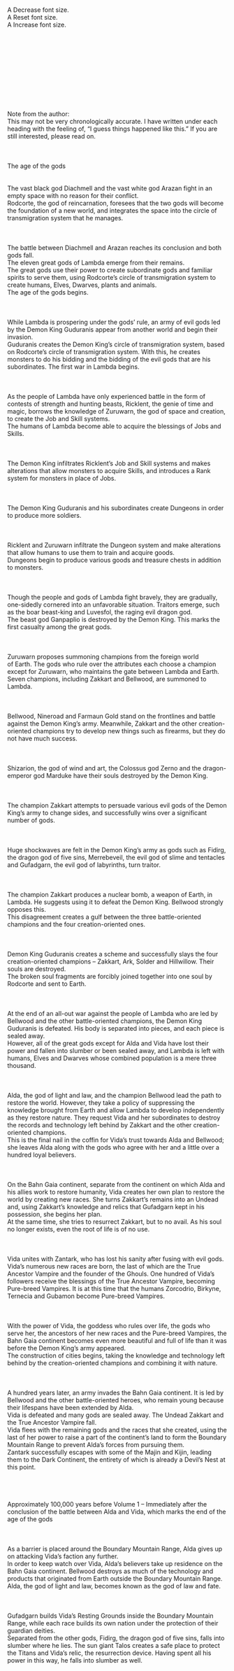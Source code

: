 <br/>
<br/>
<br/>
<br/>
<br/>
<br/>
<br/>
A Decrease font size.<br/>
A Reset font size.<br/>
A Increase font size.<br/>
<br/>
<br/>
<br/>
<br/>
<br/>
<br/>
<br/>
<br/>
<br/>
<br/>
<br/>
Note from the author:<br/>
This may not be very chronologically accurate. I have written under each heading with the feeling of, “I guess things happened like this.” If you are still interested, please read on.<br/>
<br/>
<br/>
<br/>
The age of the gods<br/>
<br/>
<br/>
The vast black god Diachmell and the vast white god Arazan fight in an empty space with no reason for their conflict.<br/>
Rodcorte, the god of reincarnation, foresees that the two gods will become the foundation of a new world, and integrates the space into the circle of transmigration system that he manages.<br/>
<br/>
<br/>
<br/>
The battle between Diachmell and Arazan reaches its conclusion and both gods fall.<br/>
The eleven great gods of Lambda emerge from their remains.<br/>
The great gods use their power to create subordinate gods and familiar spirits to serve them, using Rodcorte’s circle of transmigration system to create humans, Elves, Dwarves, plants and animals.<br/>
The age of the gods begins.<br/>
<br/>
<br/>
<br/>
While Lambda is prospering under the gods’ rule, an army of evil gods led by the Demon King Guduranis appear from another world and begin their invasion.<br/>
Guduranis creates the Demon King’s circle of transmigration system, based on Rodcorte’s circle of transmigration system. With this, he creates monsters to do his bidding and the bidding of the evil gods that are his subordinates. The first war in Lambda begins.<br/>
<br/>
<br/>
<br/>
As the people of Lambda have only experienced battle in the form of contests of strength and hunting beasts, Ricklent, the genie of time and magic, borrows the knowledge of Zuruwarn, the god of space and creation, to create the Job and Skill systems.<br/>
The humans of Lambda become able to acquire the blessings of Jobs and Skills.<br/>
<br/>
<br/>
<br/>
The Demon King infiltrates Ricklent’s Job and Skill systems and makes alterations that allow monsters to acquire Skills, and introduces a Rank system for monsters in place of Jobs.<br/>
<br/>
<br/>
<br/>
The Demon King Guduranis and his subordinates create Dungeons in order to produce more soldiers.<br/>
<br/>
<br/>
<br/>
Ricklent and Zuruwarn infiltrate the Dungeon system and make alterations that allow humans to use them to train and acquire goods.<br/>
Dungeons begin to produce various goods and treasure chests in addition to monsters.<br/>
<br/>
<br/>
<br/>
Though the people and gods of Lambda fight bravely, they are gradually, one-sidedly cornered into an unfavorable situation. Traitors emerge, such as the boar beast-king and Luvesfol, the raging evil dragon god.<br/>
The beast god Ganpaplio is destroyed by the Demon King. This marks the first casualty among the great gods.<br/>
<br/>
<br/>
<br/>
Zuruwarn proposes summoning champions from the foreign world of Earth. The gods who rule over the attributes each choose a champion except for Zuruwarn, who maintains the gate between Lambda and Earth.<br/>
Seven champions, including Zakkart and Bellwood, are summoned to Lambda.<br/>
<br/>
<br/>
<br/>
Bellwood, Nineroad and Farmaun Gold stand on the frontlines and battle against the Demon King’s army. Meanwhile, Zakkart and the other creation-oriented champions try to develop new things such as firearms, but they do not have much success.<br/>
<br/>
<br/>
<br/>
Shizarion, the god of wind and art, the Colossus god Zerno and the dragon-emperor god Marduke have their souls destroyed by the Demon King.<br/>
<br/>
<br/>
<br/>
The champion Zakkart attempts to persuade various evil gods of the Demon King’s army to change sides, and successfully wins over a significant number of gods.<br/>
<br/>
<br/>
<br/>
Huge shockwaves are felt in the Demon King’s army as gods such as Fidirg, the dragon god of five sins, Merrebeveil, the evil god of slime and tentacles and Gufadgarn, the evil god of labyrinths, turn traitor.<br/>
<br/>
<br/>
<br/>
The champion Zakkart produces a nuclear bomb, a weapon of Earth, in Lambda. He suggests using it to defeat the Demon King. Bellwood strongly opposes this.<br/>
This disagreement creates a gulf between the three battle-oriented champions and the four creation-oriented ones.<br/>
<br/>
<br/>
<br/>
Demon King Guduranis creates a scheme and successfully slays the four creation-oriented champions – Zakkart, Ark, Solder and Hillwillow. Their souls are destroyed.<br/>
The broken soul fragments are forcibly joined together into one soul by Rodcorte and sent to Earth.<br/>
<br/>
<br/>
<br/>
At the end of an all-out war against the people of Lambda who are led by Bellwood and the other battle-oriented champions, the Demon King Guduranis is defeated. His body is separated into pieces, and each piece is sealed away.<br/>
However, all of the great gods except for Alda and Vida have lost their power and fallen into slumber or been sealed away, and Lambda is left with humans, Elves and Dwarves whose combined population is a mere three thousand.<br/>
<br/>
<br/>
<br/>
Alda, the god of light and law, and the champion Bellwood lead the path to restore the world. However, they take a policy of suppressing the knowledge brought from Earth and allow Lambda to develop independently as they restore nature. They request Vida and her subordinates to destroy the records and technology left behind by Zakkart and the other creation-oriented champions.<br/>
This is the final nail in the coffin for Vida’s trust towards Alda and Bellwood; she leaves Alda along with the gods who agree with her and a little over a hundred loyal believers.<br/>
<br/>
<br/>
<br/>
On the Bahn Gaia continent, separate from the continent on which Alda and his allies work to restore humanity, Vida creates her own plan to restore the world by creating new races. She turns Zakkart’s remains into an Undead and, using Zakkart’s knowledge and relics that Gufadgarn kept in his possession, she begins her plan.<br/>
At the same time, she tries to resurrect Zakkart, but to no avail. As his soul no longer exists, even the root of life is of no use.<br/>
<br/>
<br/>
<br/>
Vida unites with Zantark, who has lost his sanity after fusing with evil gods.<br/>
Vida’s numerous new races are born, the last of which are the True Ancestor Vampire and the founder of the Ghouls. One hundred of Vida’s followers receive the blessings of the True Ancestor Vampire, becoming Pure-breed Vampires. It is at this time that the humans Zorcodrio, Birkyne, Ternecia and Gubamon become Pure-breed Vampires.<br/>
<br/>
<br/>
<br/>
With the power of Vida, the goddess who rules over life, the gods who serve her, the ancestors of her new races and the Pure-breed Vampires, the Bahn Gaia continent becomes even more beautiful and full of life than it was before the Demon King’s army appeared.<br/>
The construction of cities begins, taking the knowledge and technology left behind by the creation-oriented champions and combining it with nature.<br/>
<br/>
<br/>
<br/>
A hundred years later, an army invades the Bahn Gaia continent. It is led by Bellwood and the other battle-oriented heroes, who remain young because their lifespans have been extended by Alda.<br/>
Vida is defeated and many gods are sealed away. The Undead Zakkart and the True Ancestor Vampire fall.<br/>
Vida flees with the remaining gods and the races that she created, using the last of her power to raise a part of the continent’s land to form the Boundary Mountain Range to prevent Alda’s forces from pursuing them.<br/>
Zantark successfully escapes with some of the Majin and Kijin, leading them to the Dark Continent, the entirety of which is already a Devil’s Nest at this point.<br/>
<br/>
<br/>
<br/>
<br/>
Approximately 100,000 years before Volume 1 – Immediately after the conclusion of the battle between Alda and Vida, which marks the end of the age of the gods<br/>
<br/>
<br/>
<br/>
As a barrier is placed around the Boundary Mountain Range, Alda gives up on attacking Vida’s faction any further.<br/>
In order to keep watch over Vida, Alda’s believers take up residence on the Bahn Gaia continent. Bellwood destroys as much of the technology and products that originated from Earth outside the Boundary Mountain Range.<br/>
Alda, the god of light and law, becomes known as the god of law and fate.<br/>
<br/>
<br/>
<br/>
Gufadgarn builds Vida’s Resting Grounds inside the Boundary Mountain Range, while each race builds its own nation under the protection of their guardian deities.<br/>
Separated from the other gods, Fidirg, the dragon god of five sins, falls into slumber where he lies. The sun giant Talos creates a safe place to protect the Titans and Vida’s relic, the resurrection device. Having spent all his power in this way, he falls into slumber as well.<br/>
<br/>
<br/>
<br/>
Led by Merrebeveil, the evil god of slime and tentacles, the Scylla race live outside the Boundary Mountain Range, using the mountain range itself to keep themselves hidden from Bellwood and the others.<br/>
<br/>
<br/>
<br/>
<br/>
Approximately 50,000 years before Volume 1<br/>
<br/>
<br/>
<br/>
Bellwood, who has become a heroic god, falls into slumber after he and the evil god of sinful chains defeat each other simultaneously.<br/>
<br/>
<br/>
<br/>
After Bellwood’s defeat, Farmaun Gold, who has also become a heroic god, feels doubt over his actions up until now. He leaves Alda’s faction.<br/>
He visits the Boundary Mountain Range, but he is unable to enter due to the barrier, so he unites with Zantark on the Dark Continent.<br/>
<br/>
<br/>
<br/>
Ricklent, the genie of time and magic, and Zuruwarn, the god of space and creation, wake from their slumber. Upon learning of the current situation, they devote their efforts to gathering information and restoring their power.<br/>
<br/>
<br/>
<br/>
The nations inside the Boundary Mountain Range are united by Buugih, the Wise Emperor.<br/>
<br/>
<br/>
<br/>
<br/>
Approximately 200-300 years before Volume 1<br/>
<br/>
<br/>
<br/>
A tunnel inside the Boundary Mountain Range is discovered by the Hartner family of dukes of the Orbaume Kingdom.<br/>
The Hartner Duchy begins diplomatic relations and trade with the old Talosheim.<br/>
<br/>
<br/>
<br/>
<br/>
Approximately 200 years before Volume 1<br/>
<br/>
<br/>
<br/>
The old Talosheim is destroyed by the expedition army from the Mirg shield-nation.<br/>
The ‘Sword King’ Borkus, the ‘Saint of Healing’ Jeena and the ‘Tiny Genius’ Zandia perish.<br/>
Mikhail, the ‘Divine Spear of Ice,’ leads his companions in an attempt to destroy the resurrection device left behind by Vida, but he is defeated by the Orichalcum Dragon Golem and his companions are all killed. He loses his precious spear, Ice Age, and encounters Vampires who came to steal Jeena and Zandia’s corpses. He is fatally wounded during the ensuing battle and later succumbs to his wounds.<br/>
<br/>
<br/>
<br/>
<br/>
Approximately 100 years before Volume 1<br/>
<br/>
<br/>
<br/>
Foreseeing that Vandalieu would come to this world, Ricklent works with Zuruwarn to contact Vida, Gufadgarn, Zantark and the other gods inside the Boundary Mountain Range through a Divine Message.<br/>
<br/>
<br/>
<br/>
Upon receiving this Divine Message, Vida sends Divine Messages to several individuals, including Nuaza of the old Talosheim, to tell them of Vandalieu’s existence.<br/>
<br/>
<br/>
<br/>
Gufadgarn slightly misinterprets the Divine Message and creates the Trial of Zakkart to search for Zakkart’s successor.<br/>
<br/>
<br/>
<br/>
Despite receiving the Divine Message, Zantark is unable to foresee Vandalieu’s existence. However, knowing that something is about to happen, he tries to regain his power and works with Farmaun to take control of the Dark Continent that is ruled by Ravovifard, the evil god of release.<br/>
<br/>
<br/>
<br/>
<br/>
Approximately 38 years before Volume 1<br/>
<br/>
<br/>
<br/>
Amamiya Hiroto is born on Earth. Not long afterwards, his parents pass away. He is taken in and raised by his uncle’s family.<br/>
A complex for luxuries and muscles, as well as a desire for happiness, is etched into him.<br/>
<br/>
<br/>
<br/>
<br/>
A little over 30 years before Volume 1<br/>
<br/>
<br/>
<br/>
Schneider, an adventurer of the Amid Empire, has a fateful encounter with Lamia, who are a race that was created by Vida. He converts completely from Alda’s religion to Vida’s religion. He begins working as a believer of Vida, while continuing to appear as a believer of Alda on the surface.<br/>
<br/>
<br/>
<br/>
<br/>
Approximately 21 years before Volume 1<br/>
<br/>
<br/>
<br/>
A ferry sinks during a high school field trip due to the criminal activities of terrorists. Over a hundred passengers perish, including Amamiya Hiroto.<br/>
<br/>
<br/>
<br/>
Rodcorte, the god of reincarnation, sees this event as having occurred at the perfect time and summons the souls of the deceased. He offers to reincarnate them in another world.<br/>
During this process, he mixes up Amamiya Hiroto and Amemiya Hiroto. Two extremely different reincarnated individuals are created – Amemiya Hiroto, who possesses the cheat-like abilities, qualities for magic, fates, and fortunes of two people, and Amamiya Hiroto, who possesses nothing.<br/>
<br/>
<br/>
<br/>
<br/>
Approximately 20 years before Volume 1<br/>
<br/>
<br/>
<br/>
101 reincarnated individuals are born in the foreign world of Origin. Amamiya becomes the last person to be reincarnated.<br/>
<br/>
<br/>
<br/>
Amamiya Hiroto is born in a European military nation. His parents in this world sell him to be used as a subject in scientific experiments.<br/>
<br/>
<br/>
<br/>
Amamiya Hiroto awakens to death-attribute Mana during his childhood, and after that, he is assigned the subject ID number “D-01” and the codename “Undead.” He lives in confinement while alterations are made to his body and brain.<br/>
During this time, he absorbs all kinds of information from spirits.<br/>
<br/>
<br/>
<br/>
Meanwhile, in the outside world, Amemiya Hiroto gathers the reincarnated individuals and founds the Bravers.<br/>
<br/>
<br/>
<br/>
[Lambda] Bugogan is exiled from the Noble Orc Empire. He is fortunate enough to cross the Boundary Mountain Range and settles down into a Devil’s Nest forest, where he rules over the Orcs that were living there and begins to gather power.<br/>
<br/>
<br/>
<br/>
<br/>
Immediately before Volume 1<br/>
<br/>
<br/>
<br/>
The “Undead” dies as a result of reckless human experiments. He becomes a real Undead and slaughters the researchers, guards and soldiers in the laboratory. After that, he saves the people who were being used like experimental subjects like him.<br/>
<br/>
<br/>
<br/>
The Undead escapes from the laboratory. Immediately afterwards, he encounters the Bravers who are responding to a disaster caused by a dangerous Undead, and meets his true death at their hands.<br/>
<br/>
<br/>
<br/>
After returning to Rodcorte’s Divine Realm, the Undead loses control over himself and screams out his hatred towards the other reincarnated individuals. As a result, he is cursed before being reincarnated in Lambda.<br/>
<br/>
<br/>
<br/>
Vida takes the soul of the Undead, who later comes to be known as Vandalieu, and places it into the circle of reincarnation system that she created. As she does this, she gives it her own blood and the residual thoughts that lingered on Zakkart’s remains as her own divine blessing.<br/>
<br/>
<br/>
<br/>
<br/>
Volume 1 – The years following Vandalieu’s birth<br/>
<br/>
<br/>
<br/>
Approximately 10 months before the protagonist is born:<br/>
<br/>
<br/>
<br/>
[Origin] The people who were treated as experimental subjects and saved by the Undead are handed to the United Nations by the Bravers. Afterwards, they become experimental subjects once more in a different laboratory.<br/>
<br/>
<br/>
<br/>
The ‘Braver’ Amemiya Hiroto, the leader of the Bravers who have been working mainly in disaster relief up until this point, changes their working policy. They begin training so that they can combat terrorist activities and take action in domestic wars.<br/>
<br/>
<br/>
<br/>
The ‘Avalon’ Rikudou Hijiri becomes aware that the Undead was a reincarnated individual.<br/>
<br/>
<br/>
<br/>
[Lambda] June. The Undead is reincarnated as Darcia’s son, a Dhampir named Vandalieu.<br/>
<br/>
<br/>
<br/>
December of the same year, approximately six months after Vandalieu’s birth. Darcia is captured by the Vampire hunter High Priest Gordan and the Five-colored Blades, an adventurer party that is B-class at the time. She is tortured and then publicly burned at the stake.<br/>
<br/>
<br/>
<br/>
Vandalieu creates Undead, including Bone Man, Bone Bird, Bone Monkey, Bone Wolf and Bone Bear. He acquires Darcia’s spirit and one of her bone fragments, and swears to resurrect her and take revenge.<br/>
<br/>
<br/>
<br/>
[Origin] The experimental subjects escape from the research laboratory using their own abilities. They begin their activities as the Eighth Guidance.<br/>
<br/>
<br/>
<br/>
[Lambda] June. Vandalieu reaches one year of age.<br/>
<br/>
<br/>
<br/>
July. Vandalieu creates Sam. After taking revenge on the town of Evbejia, he departs on his journey. During the journey, he turns Saria and Rita into Living Armors.<br/>
<br/>
<br/>
<br/>
August. Vandalieu rescues Zadiris and stays in the Ghoul village inside the Devil’s Nest forest.<br/>
<br/>
<br/>
<br/>
Due to a disagreement in policy, the ‘Green Wind Spear’ Riley leaves the Five-colored Blades.<br/>
<br/>
<br/>
<br/>
The rest of the Five-colored Blades, led by Heinz, sneak into the Orbaume Kingdom.<br/>
<br/>
<br/>
<br/>
The Amid Empire invades the Sauron Duchy of the Orbaume Kingdom. The empire emerges victorious in the war.<br/>
<br/>
<br/>
<br/>
[Lambda] Vandalieu turns two years old. He reverses Zadiris’s age and acquires No-Attribute Magic. He begins working on a solution to the low birth rates of Ghouls.<br/>
<br/>
<br/>
<br/>
December. Vandalieu becomes aware of the existence and threat of the Orc army led by Bugogan.<br/>
<br/>
<br/>
<br/>
<br/>
<br/>
[Lambda] Vandalieu becomes the Ghoul King. He gathers the Ghouls that were not yet attacked by Orc forces, such as Tarea’s village.<br/>
<br/>
<br/>
<br/>
Luciliano sends a Live-dead familiar to Bugogan’s forces.<br/>
<br/>
<br/>
<br/>
Vandalieu leads the Ghoul forces in a raid on the Orcs and defeats Bugogan. He performs a pseudo-reincarnation on the spirit of the corpse that Luciliano used to create the Live-dead.<br/>
<br/>
<br/>
<br/>
Marshal Thomas Palpapek, the Pure-breed Vampire Gubamon and his subordinate Sercrent become aware that Vandalieu is alive.<br/>
It is decided that an extermination force including Marshal Palpapek, High Priest Gordan and the ‘Green Wind Spear’ Riley will be sent into the Devil’s Nest forest.<br/>
<br/>
<br/>
<br/>
In order to escape from the extermination force, Vandalieu leads the Ghouls over the Boundary Mountain Range, towards the ruins of the old Talosheim. Along the way, new races influenced by his death-attribute Mana are born – Black Goblins, Anubises and Orcuses.<br/>
<br/>
<br/>
<br/>
The ‘Blue-flamed Sword’ Heinz, who leads the ‘Five-colored Blades’ in the Orbaume Kingdom, converts to Alda’s peaceful faction. He faces the Trial of Zakkart, but after losing his companion Martina, he gives up and escapes from the Dungeon.<br/>
<br/>
<br/>
<br/>
Luciliano successfully sneaks into the Orbaume Kingdom.<br/>
<br/>
<br/>
<br/>
<br/>
Volume 2 – Vandalieu age 3-4<br/>
<br/>
<br/>
<br/>
Vandalieu and his companions arrive at the old Talosheim. Nuaza and the ‘Sword King’ Borkus join them as allies, and they learn of the existence of Vida’s resurrection device. Vandalieu begins work to restore the old Talosheim.<br/>
<br/>
<br/>
<br/>
Through Sercrent’s reports, the Pure-breed Vampires that worship Hihiryushukaka, the evil god of joyful life, learn that Vandalieu is alive beyond the Boundary Mountain Range.<br/>
Eleanora, Sercrent and their subordinates are dispatched to exterminate him.<br/>
<br/>
<br/>
<br/>
Vandalieu turns three years old. After restoring the residences of the old Talosheim, he begins leveling in Dungeons.<br/>
<br/>
<br/>
<br/>
December. The half-Noble Orc Pauvina is born.<br/>
<br/>
<br/>
<br/>
<br/>
<br/>
Vandalieu turns four years old.<br/>
Eleanora and Sercrent find Talosheim and attempt to kill Vandalieu. However, Eleanora is charmed by him. Upon learning that Sercrent killed his father, Vandalieu destroys his soul.<br/>
<br/>
<br/>
<br/>
Now fully aware of the group of Vampires who are after his life, Vandalieu sets up a surveillance and defense system around Talosheim and the Boundary Mountain Range.<br/>
<br/>
<br/>
<br/>
The Vampire forces use the Amid Empire and Mirg shield-nation to organize an expedition army with the aim of marching on Talosheim.<br/>
<br/>
<br/>
<br/>
Vandalieu tames Cemetery Bees inside the C-class Dungeon, Borkus’s Sub-dragon Savannah.<br/>
<br/>
<br/>
<br/>
With Borkus and his other allies by his side, Vandalieu faces the Orichalcum Dragon Golem in order to obtain Vida’s resurrection device.<br/>
They destroy the Orichalcum Dragon Golem, but Bone Wolf, Bone Bear and Bone Monkey are destroyed. As Vandalieu recovers their spirits and fuses them with Bone Bird, Knochen is born.<br/>
The Artifact embedded in the Orichalcum Dragon Golem houses the spirit clone of Yupeon, the god of ice, who has used cursed ice to destroy the resurrection device. Vandalieu destroys the spirit clone’s soul.<br/>
<br/>
<br/>
<br/>
<br/>
Volume 3 – Vandalieu age 5-6<br/>
<br/>
<br/>
<br/>
Vandalieu turns five years old. He gathers the materials from the remains of the Orichalcum Dragon Golem. He begins remodeling the space beneath his castle to use as his workshop. He discovers the corpses of Mikhail’s companions and uses them to create Rapiéçage.<br/>
<br/>
<br/>
<br/>
The Amid Empire decides to send the expedition army to Talosheim. The Pure-breed Vampire Ternecia’s close aide, Isla, disguises herself as a mercenary and joins the army. High Priest Gordan and the ‘Green Wind Spear’ Riley are also among the army’s ranks.<br/>
<br/>
<br/>
<br/>
Having detected the expedition army’s approach, Vandalieu and his companions prepare for war.<br/>
<br/>
<br/>
<br/>
Vandalieu is crowned king of the reborn Talosheim.<br/>
<br/>
<br/>
<br/>
Vandalieu turns six years old.<br/>
He and his allies achieve an overwhelming victory over the Mirg shield-nation’s expedition army. He turns the expedition army’s soldiers into Undead. Keeping those he deems useful, he sends the rest as a disposable army to invade the Mirg shield-nation in return.<br/>
<br/>
<br/>
<br/>
Vandalieu acquires Isla, Chezare and the Black Bull Knights’ Order as Undead.<br/>
<br/>
<br/>
<br/>
After the invasion on the Mirg shield-nation, Vandalieu collapses the tunnel that goes through the Boundary Mountain Range. He destroys Gordan and Riley’s souls.<br/>
<br/>
<br/>
<br/>
The Mirg shield-nation reappoints Thomas Palpapek as marshal once more. He works hard to restore the military strength that the Mirg shield-nation lost in the expedition.<br/>
<br/>
<br/>
<br/>
<br/>
Volume 4 – Vandalieu age 7<br/>
<br/>
<br/>
<br/>
In the Orbaume Kingdom, the Five-colored Blades have acquired two new members in Diana and Jennifer, and they take the Dhampir girl Selen under their protection.<br/>
<br/>
<br/>
<br/>
Having turned seven years old, Vandalieu takes Eleanora and several other companions and enters the Hartner Duchy through the tunnel on the eastern side of the Boundary Mountain Range. He saves the adventurers Kasim, Zeno and Fester by coincidence and then heads for their cultivation villages, where he spends several days helping the villagers.<br/>
<br/>
<br/>
<br/>
[Origin] The ‘Gungnir’ Kaidou Kanata, who used his abilities for evil acts, is lured into a trap by the ‘Metamorph’ Shihouin Mari. In revenge for what he did to her mother, she wounds him fatally, and he perishes several days later.<br/>
<br/>
<br/>
<br/>
Accepting Rodcorte’s request to kill Vandalieu, Kanata is reincarnated in Lambda with an adult body. Committing acts of reckless violence along the way, he begins his mission.<br/>
<br/>
<br/>
<br/>
Vandalieu accidentally consumes an evil god that had been sealed away in the city of Niarki to the north of the cultivation villages, acquiring the Mental Encroachment Skill. He learns of the tragedy that befell the old Talosheim and Princess Levia.<br/>
By coincidence, he encounters Heinz of the Five-colored Blades in the Adventurers’ Guild, learns of Selen’s existence, and then flees the scene. Outside the city, his emotions and Mana run wild, and he acquires Skills such as Scream and Labyrinth Construction.<br/>
<br/>
<br/>
<br/>
The Eclipse King’s Orchard appears in Talosheim.<br/>
<br/>
<br/>
<br/>
Vandalieu sneaks into the capital city of the Hartner Duchy. He heads underground to meet the spirits of Princess Levia and those who accompanied her, and happens to acquire the Demon King’s blood along the way.<br/>
After turning Princess Levia and her companions into Undead, he acquires the Dead Spirit Magic Skill. He defeats the ‘Gungnir’ Kaidou Kanata and destroys his soul.<br/>
<br/>
<br/>
<br/>
As a result of Vandalieu collapsing the space beneath Duke Hartner’s castle, the castle is physically tilted.<br/>
<br/>
<br/>
<br/>
Vandalieu tames the centipede monster Pete.<br/>
<br/>
<br/>
<br/>
Vandalieu and his companions sneak into the slave-run mine. He releases the refugees from the old Talosheim. Among the soldiers managing the mine and the remaining criminal slaves, he kills those that he needs to and then takes the rest under his protection.<br/>
At this point, Luciliano, who was made a criminal slave under false accusations, requests for Vandalieu to take him as an apprentice.<br/>
<br/>
<br/>
<br/>
Vandalieu and his companions make a temporary return to Talosheim, and Vandalieu tames the worm monster Pain.<br/>
Through pseudo-reincarnation conducted by Vandalieu, the being that later becomes Eisen is born.<br/>
<br/>
<br/>
<br/>
The cultivation villages are threatened by a conspiracy involving a family feud within the Hartner family of dukes. Vandalieu saves them and all of the villagers move to Talosheim.<br/>
<br/>
<br/>
<br/>
The Five-colored Blades steadily eliminate the Pure-breed Vampire Ternecia’s close aides and subordinates one after another.<br/>
<br/>
<br/>
<br/>
Vandalieu sneaks into a mansion by a certain underground lake, Ternecia’s hiding place for emergency situations. He battles ‘Ternecia’s Foolish Dog’ Bellmond who maintains the mansion, defeats her and acquires her as a subordinate.<br/>
<br/>
<br/>
<br/>
Cornered in battle by the Five-colored Blades, Ternecia teleports to the mansion at the underground lake. She is forced into a battle and subsequently defeated by Vandalieu, who was waiting to ambush her. Vandalieu acquires Yamata, Ternecia’s body from the neck down and the Demon King’s horns.<br/>
<br/>
<br/>
<br/>
In recognition of their efforts to defeat Ternecia, the Five-colored Blades are promoted to S-class adventurers. All of the party’s members become honorary nobles and national heroes in the Orbaume Kingdom.<br/>
<br/>
<br/>
<br/>
[Origin] Three Bravers die – ‘Skanda’ Tanaka, ‘Urðr’ Mackenzie and ‘Perseus’ Samejima Yuri. All of them are reincarnated in Lambda.<br/>
The ‘Metamorph’ Shihouin Mari, now a criminal, is imprisoned inside a special cell.<br/>
<br/>
<br/>
<br/>
<br/>
Volume 5 – Vandalieu age 8<br/>
<br/>
<br/>
[Origin] Accepting an invitation from the ‘Avalon’ Rikudou Hijiri, the ‘Chronos’ Murakami Junpei and 7 others kidnap the ‘Gazer’ Minuma Hitomi who has been housed in a medical facility and leave the Bravers.<br/>
They join forces with the Eighth Guidance.<br/>
<br/>
<br/>
<br/>
[Lambda] Vandalieu conquers the great marshlands to the south of Talosheim. The Lizardman Geronimo Shashuja joins him, and he defeats the scaled king that has received the divine protection of Luvesfol, the raging evil dragon god.<br/>
He tames the Slime monster Kühl inside the D-class Dungeon, the Lizardmen’s Nest.<br/>
He releases Fidirg, the dragon god of five sins who belonged to Vida’s faction, inside the B-class Dungeon, the Scaled King’s Nest.<br/>
<br/>
<br/>
<br/>
Rick Paris of the resistance organization known as the Reborn Sauron Duchy Army begins a conspiracy, seeking to use the Scylla inside the Scylla territory as soldiers. With his subordinates, he murders a number of Scylla including Orbia, making the killings appear to be the doing of Alda extremists.<br/>
<br/>
<br/>
<br/>
The Pure-breed Gubamon goes insane and comes up with the idea of turning all of his subordinates into Undead.<br/>
<br/>
<br/>
<br/>
Vandalieu sneaks into the Sauron Duchy, which is occupied by the Amid Empire. He searches for resistance organizations, but instead finds the spirit of Orbia, who has lost the memories of the events around her murder. Vandalieu heads for the nearest Scylla village.<br/>
Along the way, he encounters Privel. By approaching her and calling out to her, he unexpectedly completes a marriage proposal ritual.<br/>
With these connections, he begins trying to solve the Scylla serial murder case.<br/>
<br/>
<br/>
<br/>
Rapiéçage and Yamata, who are on standby inside a temporary base, mistake Haj and his band of fake resistance members for the real resistance and take them under their protection.<br/>
They kill the extermination force that was sent to wipe out Haj and his companions.<br/>
<br/>
<br/>
<br/>
Rick Paris and the ‘Liberating Princess Knight’ Iris Bearheart are separately abducted by Gubamon’s subordinates.<br/>
<br/>
<br/>
<br/>
Raymond Paris, the leader of the Reborn Sauron Duchy Army, lures Vandalieu and his companions out to try and dispose of them, as they are interfering with his conspiracy. The scout Kimberley and the other members of the extermination force, who were turned into Ghosts, capture Raymond alive.<br/>
<br/>
<br/>
<br/>
Miles Rouge, one of Gubamon’s subordinates, realizes that his life is in danger and yields to Vandalieu’s forces.<br/>
<br/>
<br/>
<br/>
The Pure-breed Vampire Gubamon allows Raymond to enter his base, unaware that Vandalieu has gouged out Raymond’s insides and hidden himself inside. Gubamon is taken by surprise and defeated in the subsequent battle.<br/>
<br/>
<br/>
<br/>
Rick Paris is killed in vengeance by Orbia, who has become a Ghost. The entire upper ranks of the Reborn Sauron Duchy Army is wiped out.<br/>
<br/>
<br/>
<br/>
Iris Bearheart, who has been protected by Vandalieu, is persuaded to form an alliance with him.<br/>
<br/>
<br/>
<br/>
Kurt Legston, commander of a fort standing on the boundary of the Scylla territory, is recruited by Vandalieu and defects to Talosheim. He takes the position of lieutenant-general.<br/>
<br/>
<br/>
<br/>
[Origin] The ‘Laplace’ Machida Aran, who possesses the power of Calculation, and the ‘Inspector’ Shimada Izumi, are killed by the ‘Chronos’ Murakami Junpei who betrayed the Bravers.<br/>
However, instead of being reincarnated, they become Rodcorte’s familiar spirits, thinking that they will be of use this way to their companions when they are eventually reincarnated in Lambda.<br/>
<br/>
<br/>
<br/>
[Lambda] In the Noble Orc Empire inside the Boundary Mountain Range, Second Prince Bugitas acquires the divine protection of Ravovifard, the evil god of release. He stages a coup d’état.<br/>
Civil war breaks out, with the other nations becoming involved in the conflict.<br/>
<br/>
<br/>
<br/>
<br/>
Volume 6 – Vandalieu age 9<br/>
<br/>
<br/>
<br/>
The ‘Liberating Princess Knight’ Iris gathers the resistance together, including Haj and the other fake resistance members, and continues the resistance movement against the Amid Empire.<br/>
<br/>
<br/>
<br/>
[Origin] A bomb detonates at the ‘Metamorph’ Shihouin Mari’s cell, and she is publicly declared dead. However, the truth is that she has been brainwashed by the ‘Avalon’ Rikudou Hijiri and turned into his puppet.<br/>
The final battle between the Eighth Guidance and the Bravers takes place. The Eighth Guidance takes many Bravers down with them, and all of them manage to die as they planned. Additionally, some of the Bravers they kill are the ones who joined them with Murakami Junpei.<br/>
However, Pluto notices that the ‘Angel’ Naruse Narumi is pregnant, failing to kill her in order to spare the unborn child.<br/>
<br/>
<br/>
<br/>
The surviving four members who left the Bravers, including Murakami, acquire the corpses of Pluto and the others and take them to the federal nation, where they are stored in the Ministry of Defense building known as the Hexagon. However, the ‘death’ that Pluto had stored inside her body overflows and goes out of control; Murakami and his companions perish, along with all of the Hexagon’s staff.<br/>
<br/>
<br/>
<br/>
The ‘Avalon’ Rikudou Hijiri, the one who pulled the strings behind everything, begins an all-out research effort to acquire the power of the death attribute.<br/>
<br/>
<br/>
<br/>
The gods of Lambda Zuruwarn and Ricklent prevent Rodcorte from acquiring The Eighth Guidance and the ‘Gazer’ Minuma Hitomi and allow them to be reincarnated in Lambda as Legion.<br/>
<br/>
<br/>
<br/>
The ‘Death Scythe’ Konoe Miyaji takes advantage of the ‘Clairvoyance’ Tendou Tatsuya to try and kill Vandalieu from Rodcorte’s Divine Realm by stopping his heart.<br/>
However, the effect is reflected back upon himself by Vandalieu’s Abyss Skill, causing his own soul to be destroyed.<br/>
<br/>
<br/>
<br/>
<br/>
Volume 7 – Vandalieu age 9<br/>
<br/>
<br/>
<br/>
Vandalieu begins his expedition to the south of the great marshlands, where something appears to be happening. He has a coincidental encounter with Gizania, whom he saves from Bugitas’s subordinates.<br/>
<br/>
<br/>
<br/>
In Zanalpadna, the nation of the Arachne and Empusa, Vandalieu meets Myuze and First Prince Budarion, who survived and fled from the Noble Orc Empire.<br/>
<br/>
<br/>
<br/>
Vandalieu liberates the High Kobold and High Goblin nations.<br/>
<br/>
<br/>
<br/>
Marshukzarl, emperor of the Amid Empire, intended to use Vandalieu at first. However, he then decides that Vandalieu is too dangerous and dispatches members of the Fifteen Evil-breaking Swords.<br/>
This is done under the pretense that the emperor is sending them to assist Duke Marme, who has been struggling to suppress the resistance.<br/>
<br/>
<br/>
<br/>
Together, Vandalieu and Prince Budarion corner the usurper Bugitas. Ravovifard, the evil god of release, descends upon the world and possesses Bugitas’s body to use as a vessel. However, Vandalieu destroys a large part of Ravovifard’s soul and takes the fragments of the Demon King in Ravovifard’s possession.<br/>
<br/>
<br/>
<br/>
The Noble Orc Empire relinquishes its position as an empire and becomes known as the Noble Orc Kingdom.<br/>
<br/>
<br/>
<br/>
Vandalieu is summoned to a meeting with the gods of Vida’s faction. During this meeting, he consumes what remains of Ravovifard’s soul, destroying him completely.<br/>
<br/>
<br/>
<br/>
The dispatched members of the Fifteen Evil-breaking Swords successfully corner the resistance and draw Vandalieu out, but they are killed by Vandalieu and Legion.<br/>
<br/>
<br/>
<br/>
Duke Marme, the leader of the army occupying the Sauron Duchy, is abducted by Vandalieu. Emperor Marshukzarl decides to allow the Orbaume Kingdom to recapture the Sauron Duchy.<br/>
<br/>
<br/>
<br/>
The ‘Liberating Princess Knight’ Iris Bearheart is transformed into a Majin through a ritual conducted by the Majin king Godwin.<br/>
<br/>
<br/>
<br/>
The ‘Noah’ Mao Smith is reincarnated in Lambda as an adult Dwarf woman.<br/>
<br/>
<br/>
<br/>
The ‘Chronos’ Murakami is reincarnated in Lambda along with the other six members of his team, but the ‘Venus’ Kanako, ‘Hecatoncheir’ and ‘Aegis’ leave the team.<br/>
<br/>
<br/>
<br/>
The ‘Mage Masher’ Asagi, the ‘Clairvoyance’ and ‘Ifrit’ are reincarnated in Lambda as a team of three.<br/>
<br/>
<br/>
<br/>
The ‘Marionette’ Hajime is reincarnated in Lambda. Fitun, the god of thunderclouds, grants him his divine protection and deceives him.<br/>
<br/>
<br/>
<br/>
<br/>
Volume 8 – Vandalieu age 10<br/>
<br/>
<br/>
<br/>
Led by the new duke, Rudel Sauron, the Orbaume Kingdom’s army drives off the Amid Empire’s army and reclaims the Sauron Duchy (on the surface).<br/>
<br/>
<br/>
<br/>
With the scheming of Rudel and Marshal Dolmad of the Orbaume Kingdom, the ‘Liberating Princess Knight’ is declared dead and the resistance is said to have been of no help in reclaiming the Sauron Duchy.<br/>
<br/>
<br/>
<br/>
In Vida’s Resting Grounds, Vandalieu has a chance meeting with Vida, the goddess of life and love, Ricklent, the genie of time and magic, and Zuruwarn, the god of space and creation. He learns of his own origins and realizes that he has always possessed Vida’s divine protection, and gains the divine protection of Earth’s dark gods as well.<br/>
On the same day, he is crowned emperor.<br/>
<br/>
<br/>
<br/>
Earl Legston of the Mirg shield-nation defects to Talosheim, along with his eldest son, ‘Perseus’ Samejima who has been reincarnated as Sarua Legston.<br/>
At the same time, Vandalieu murders Marshal Thomas Palpapek.<br/>
<br/>
<br/>
<br/>
Vandalieu turns ten years old and faces the Trial of Zakkart. He conquers it in September of the same year. He acquires the root of life, one of Zakkart’s relics, and uses it for Darcia’s resurrection.<br/>
He acquires the surname ‘Zakkart.’<br/>
<br/>
<br/>
<br/>
Meanwhile, Heinz, the leader of the S-class adventurer party known as the Five-colored Blades, has been waiting for the Trial of Zakkart to appear in the Orbaume Kingdom. He realizes that the Trial of Zakkart has been conquered by someone else.<br/>
However, a Dungeon created by Alda appears before him, and he faces it with his companions.<br/>
<br/>
<br/>
Want to support Yoshi's translations? Head over to the Donations Page<br/>
  <br/>
<br/>
<br/>
